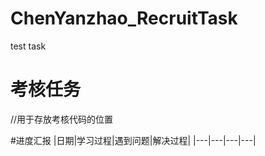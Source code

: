 # ChenYanzhao_RecruitTask
test task
# 考核任务
//用于存放考核代码的位置

#进度汇报
|日期|学习过程|遇到问题|解决过程|
|---|---|---|---|
